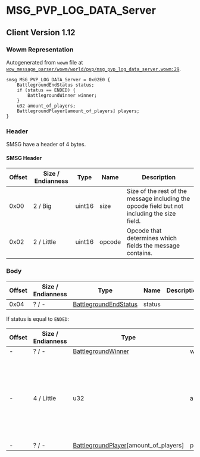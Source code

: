 # MSG_PVP_LOG_DATA_Server

## Client Version 1.12

### Wowm Representation

Autogenerated from `wowm` file at [`wow_message_parser/wowm/world/pvp/msg_pvp_log_data_server.wowm:29`](https://github.com/gtker/wow_messages/tree/main/wow_message_parser/wowm/world/pvp/msg_pvp_log_data_server.wowm#L29).
```rust,ignore
smsg MSG_PVP_LOG_DATA_Server = 0x02E0 {
    BattlegroundEndStatus status;
    if (status == ENDED) {
        BattlegroundWinner winner;
    }
    u32 amount_of_players;
    BattlegroundPlayer[amount_of_players] players;
}
```
### Header

SMSG have a header of 4 bytes.

#### SMSG Header

| Offset | Size / Endianness | Type   | Name   | Description |
| ------ | ----------------- | ------ | ------ | ----------- |
| 0x00   | 2 / Big           | uint16 | size   | Size of the rest of the message including the opcode field but not including the size field.|
| 0x02   | 2 / Little        | uint16 | opcode | Opcode that determines which fields the message contains.|

### Body

| Offset | Size / Endianness | Type | Name | Description | Comment |
| ------ | ----------------- | ---- | ---- | ----------- | ------- |
| 0x04 | ? / - | [BattlegroundEndStatus](battlegroundendstatus.md) | status |  |  |

If status is equal to `ENDED`:

| Offset | Size / Endianness | Type | Name | Description | Comment |
| ------ | ----------------- | ---- | ---- | ----------- | ------- |
| - | ? / - | [BattlegroundWinner](battlegroundwinner.md) | winner |  |  |
| - | 4 / Little | u32 | amount_of_players |  | vmangos: Client has a hard limit to 80. If we go beyond (but it should not happen ?!), WoW Error (happening !) |
| - | ? / - | [BattlegroundPlayer](battlegroundplayer.md)[amount_of_players] | players |  |  |


